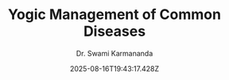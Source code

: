 ---
title: "Yogic Management of Common Diseases"
date: "2025-08-16T19:43:17.428Z"
author: "Dr. Swami Karmananda"
read_year: "NO"
recommendation: '3'
url: /bookshelf/yogic-management-of-common-diseases
---